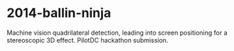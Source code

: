 2014-ballin-ninja
=================

Machine vision quadrilateral detection, leading into screen positioning for a stereoscopic 3D effect. PilotDC hackathon submission.
